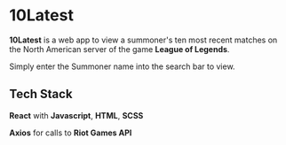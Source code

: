 # 10Latest

**10Latest** is a web app to view a summoner's ten most recent matches on the North American server of the game **League of Legends**.

Simply enter the Summoner name into the search bar to view.

## Tech Stack

**React** with **Javascript**, **HTML**, **SCSS**

**Axios** for calls to **Riot Games API** 
